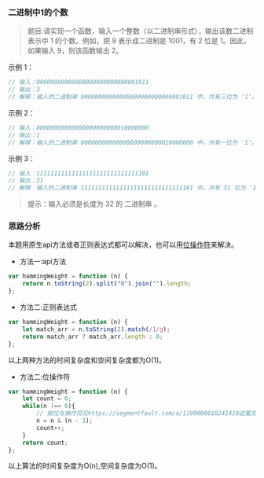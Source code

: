 ### 二进制中1的个数

> 题目:请实现一个函数，输入一个整数（以二进制串形式），输出该数二进制表示中 1 的个数。例如，把 9 表示成二进制是 1001，有 2 位是 1。因此，如果输入 9，则该函数输出 2。

示例 1：

```js
// 输入：00000000000000000000000000001011
// 输出：3
// 解释：输入的二进制串 00000000000000000000000000001011 中，共有三位为 '1'。
```

示例 2：

```js
// 输入：00000000000000000000000010000000
// 输出：1
// 解释：输入的二进制串 00000000000000000000000010000000 中，共有一位为 '1'。
```

示例 3：

```js
// 输入：11111111111111111111111111111101
// 输出：31
// 解释：输入的二进制串 11111111111111111111111111111101 中，共有 31 位为 '1'。
```

> 提示：输入必须是长度为 32 的 二进制串 。

### 思路分析

本题用原生api方法或者正则表达式都可以解决，也可以用[位操作符](https://segmentfault.com/a/1190000018241410)来解决。

- 方法一:api方法

```js
var hammingWeight = function (n) {
    return n.toString(2).split("0").join("").length;
};
```

- 方法二:正则表达式

```js
var hammingWeight = function (n) {
    let match_arr = n.toString(2).match(/1/g);
    return match_arr ? match_arr.length : 0;
};
```

以上两种方法的时间复杂度和空间复杂度都为O(1)。

- 方法二:位操作符

```js
var hammingWeight = function (n) {
    let count = 0;
    while(n !== 0){
        // 按位与操作符见https://segmentfault.com/a/1190000018241410这篇文章
        n = n & (n - 1);
        count++;
    }
    return count;
};
```

以上算法的时间复杂度为O(n),空间复杂度为O(1)。




